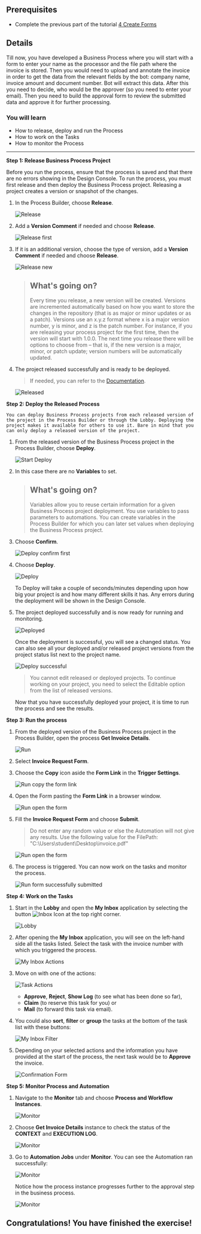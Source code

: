 ## Prerequisites
- Complete the previous part of the tutorial [4 Create Forms](https://github.com/SAP-samples/process-automation-enablement/tree/main/Workshops/LCNC_Roadshow%20-%20simplified/SAP%20Process%20Automation/4%20Create%20Forms/spa-dox-forms.md)

## Details
Till now, you have developed a Business Process where you will start with a form to enter your name as the processor and the file path where the invoice is stored. Then you would need to upload and annotate the invoice in order to get the data from the relevant fields by the bot: company name, invoice amount and document number. Bot will extract this data. After this you need to decide, who would be the approver (so you need to enter your email). Then you need to build the approval form to review the submitted data and approve it for further processing.

### You will learn
  - How to release, deploy and run the Process
  - How to work on the Tasks
  - How to monitor the Process

---

**Step 1: Release Business Process Project**

   Before you run the process, ensure that the process is saved and that there are no errors showing in the Design Console.
   To run the process, you must first release and then deploy the Business Process project. Releasing a project creates a version or snapshot of the changes.

1. In the Process Builder, choose **Release**.

    ![Release](01_Process_final.png)

2. Add a **Version Comment** if needed and choose **Release**.

    ![Release first](02_Release_first_version.png)

3. If it is an additional version, choose the type of version, add a **Version Comment** if needed and choose **Release**.

    ![Release new](02_Release_second_version.png)

    > ## What's going on?
    > Every time you release, a new version will be created. Versions are incremented automatically based on how you want to store the changes in the repository (that is as major or minor updates or as a patch). Versions use an x.y.z format where x is a major version number, y is minor, and z is the patch number. For instance, if you are releasing your process project for the first time, then the version will start with 1.0.0. The next time you release there will be options to choose from – that is, if the new version is a major, minor, or patch update; version numbers will be automatically updated.

4. The project released successfully and is ready to be deployed.

    > If needed, you can refer to the [Documentation](https://help.sap.com/docs/PROCESS_AUTOMATION/a331c4ef0a9d48a89c779fd449c022e7/5ec3714e12ce487da35c009505eaf3a5.html?version=Cloud).

    ![Released](03_Released_first_version.png)

**Step 2: Deploy the Released Process**

    You can deploy Business Process projects from each released version of the project in the Process Builder or through the Lobby. Deploying the project makes it available for others to use it. Bare in mind that you can only deploy a released version of the project.

1. From the released version of the Business Process project in the Process Builder, choose **Deploy**.

    ![Start Deploy](01_Released_first_version.png)

2. In this case there are no **Variables** to set.

    > ## What's going on?
    > Variables allow you to reuse certain information for a given Business Process project deployment. You use variables to pass parameters to automations. You can create variables in the Process Builder for which you can later set values when deploying the Business Process project.

3. Choose **Confirm**.

    ![Deploy confirm  first](02_Deploy_first_version_confirm.png)

3. Choose **Deploy**.

    ![Deploy](02_Deploy_first_version_deploy.png)

    To Deploy will take a couple of seconds/minutes depending upon how big your project is and how many different skills it has. Any errors during the deployment will be shown in the Design Console.

4. The project deployed successfully and is now ready for running and monitoring.

    ![Deployed](03_Deployed_first_version.png)

    Once the deployment is successful, you will see a changed status. You can also see all your deployed and/or released project versions from the project status list next to the project name.

    ![Deploy successful](01_Deployed_process.png)

    > You cannot edit released or deployed projects. To continue working on your project, you need to select the Editable option from the list of released versions.

   Now that you have successfully deployed your project, it is time to run the process and see the results.

**Step 3: Run the process**

1. From the deployed version of the Business Process project in the Process Builder, open the process **Get Invoice Details**.

    ![Run](01_Open_Order_Processing.png)

2. Select **Invoice Request Form**.

3. Choose the **Copy** icon aside the **Form Link** in the **Trigger Settings**.

    ![Run copy the form link](02_Process_Start.png)

4. Open the Form pasting the **Form Link** in a browser window.

    ![Run open the form](03_Order_Processing_Form.png)

5. Fill the **Invoice Request Form** and choose **Submit**.

    > Do not enter any random value or else the Automation will not give any results.
    Use the following value for the FilePath: "C:\Users\student\Desktop\invoice.pdf"

    ![Run open the form](Form_Inputs.png)

6. The process is triggered. You can now work on the tasks and monitor the process.

    ![Run form successfully submitted](Run_inputs_2.png)

**Step 4: Work on the Tasks**

1. Start in the **Lobby** and open the **My Inbox** application by selecting the button ![Inbox Icon](02_Inbox_Icon.png) at the top right corner.

    ![Lobby](01_Lobby.png)

2. After opening the **My Inbox** application, you will see on the left-hand side all the tasks listed. Select the task with the invoice number with which you triggered the process.

    ![My Inbox Actions](03_MyInbox_Actions.png)

3. Move on with one of the actions:

    ![Task Actions](04_TaskActions.png)

      - **Approve**, **Reject**, **Show Log** (to see what has been done so far),
      - **Claim** (to reserve this task for you) or
      - **Mail** (to forward this task via email).

4. You could also **sort**, **filter** or **group** the tasks at the bottom of the task list with these buttons:

    ![My Inbox Filter](05_MyInbox_Filter.png)

5. Depending on your selected actions and the information you have provided at the start of the process, the next task would be to **Approve** the invoice.

    ![Confirmation Form](06_ConfirmationForm.png)

**Step 5: Monitor Process and Automation**

1. Navigate to the **Monitor** tab and choose **Process and Workflow Instances**.

    ![Monitor](01_Monitor.png)

2. Choose **Get Invoice Details** instance to check the status of the **CONTEXT** and **EXECUTION LOG**.

    ![Monitor](02_Process_and_Workflow.png)

3. Go to **Automation Jobs** under **Monitor**.
   You can see the Automation ran successfully:

    ![Monitor](03_Automations_Jobs.png)

    Notice how the process instance progresses further to the approval step in the business process.

    ![Monitor](05_Monitor_Process_and_Workflow.png)

Congratulations! You have finished the exercise!
---
